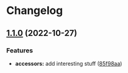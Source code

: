# Changelog

## [1.1.0](https://github.com/aarroyosal/AT-poc/compare/pg-v1.0.0...pg-v1.1.0) (2022-10-27)


### Features

* **accessors:** add interesting stuff ([85f98aa](https://github.com/aarroyosal/AT-poc/commit/85f98aac3ccfaf87167c2bd392ff6261ad1f5dd1))
